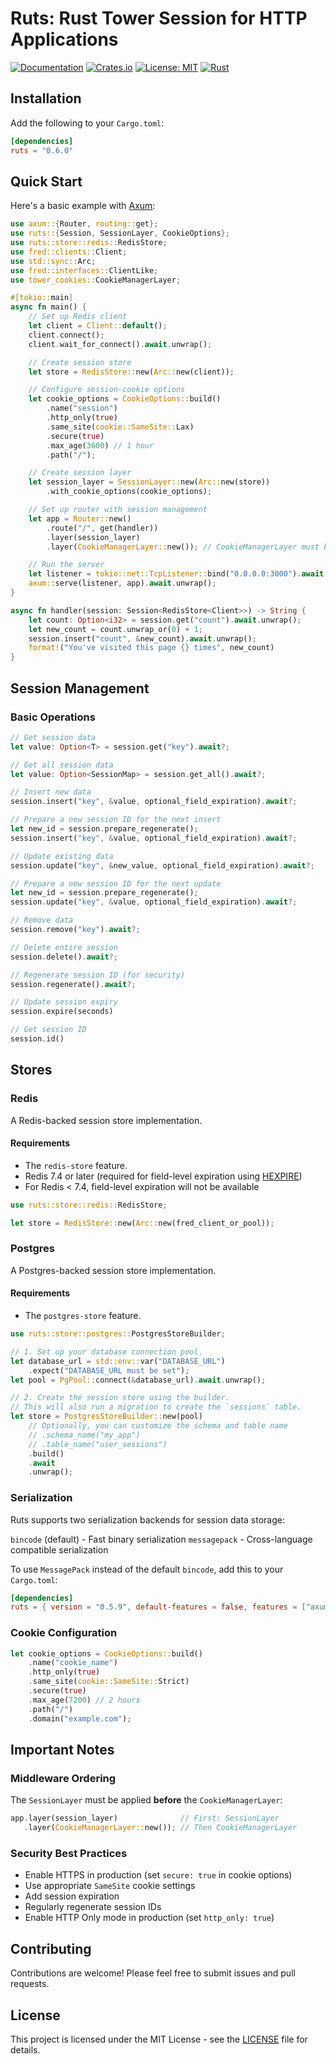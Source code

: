 # Ruts: Rust Tower Session for HTTP Applications

[![Documentation](https://docs.rs/ruts/badge.svg)](https://docs.rs/ruts)
[![Crates.io](https://img.shields.io/crates/v/ruts.svg)](https://crates.io/crates/ruts)
[![License: MIT](https://img.shields.io/badge/License-MIT-yellow.svg)](https://opensource.org/licenses/MIT)
[![Rust](https://img.shields.io/badge/rust-1.75.0%2B-blue.svg?maxAge=3600)](
https://github.com/jimmielovell/ruts)

## Installation

Add the following to your `Cargo.toml`:

```toml
[dependencies]
ruts = "0.6.0"
```

## Quick Start

Here's a basic example with [Axum](https://docs.rs/axum/latest/axum/):

```rust
use axum::{Router, routing::get};
use ruts::{Session, SessionLayer, CookieOptions};
use ruts::store::redis::RedisStore;
use fred::clients::Client;
use std::sync::Arc;
use fred::interfaces::ClientLike;
use tower_cookies::CookieManagerLayer;

#[tokio::main]
async fn main() {
    // Set up Redis client
    let client = Client::default();
    client.connect();
    client.wait_for_connect().await.unwrap();

    // Create session store
    let store = RedisStore::new(Arc::new(client));

    // Configure session-cookie options
    let cookie_options = CookieOptions::build()
        .name("session")
        .http_only(true)
        .same_site(cookie::SameSite::Lax)
        .secure(true)
        .max_age(3600) // 1 hour
        .path("/");

    // Create session layer
    let session_layer = SessionLayer::new(Arc::new(store))
        .with_cookie_options(cookie_options);

    // Set up router with session management
    let app = Router::new()
        .route("/", get(handler))
        .layer(session_layer)
        .layer(CookieManagerLayer::new()); // CookieManagerLayer must be after

    // Run the server
    let listener = tokio::net::TcpListener::bind("0.0.0.0:3000").await.unwrap();
    axum::serve(listener, app).await.unwrap();
}

async fn handler(session: Session<RedisStore<Client>>) -> String {
    let count: Option<i32> = session.get("count").await.unwrap();
    let new_count = count.unwrap_or(0) + 1;
    session.insert("count", &new_count).await.unwrap();
    format!("You've visited this page {} times", new_count)
}
```

## Session Management

### Basic Operations

```rust
// Get session data
let value: Option<T> = session.get("key").await?;

// Get all session data
let value: Option<SessionMap> = session.get_all().await?;

// Insert new data
session.insert("key", &value, optional_field_expiration).await?;

// Prepare a new session ID for the next insert
let new_id = session.prepare_regenerate();
session.insert("key", &value, optional_field_expiration).await?;

// Update existing data
session.update("key", &new_value, optional_field_expiration).await?;

// Prepare a new session ID for the next update
let new_id = session.prepare_regenerate();
session.update("key", &value, optional_field_expiration).await?;

// Remove data
session.remove("key").await?;

// Delete entire session
session.delete().await?;

// Regenerate session ID (for security)
session.regenerate().await?;

// Update session expiry
session.expire(seconds)

// Get session ID
session.id()
```

## Stores

### Redis
A Redis-backed session store implementation.

#### Requirements

- The `redis-store` feature.
- Redis 7.4 or later (required for field-level expiration using [HEXPIRE](https://redis.io/docs/latest/commands/hexpire/))
- For Redis < 7.4, field-level expiration will not be available

```rust
use ruts::store::redis::RedisStore;

let store = RedisStore::new(Arc::new(fred_client_or_pool));
```

### Postgres
A Postgres-backed session store implementation.

#### Requirements

- The `postgres-store` feature.

```rust
use ruts::store::postgres::PostgresStoreBuilder;

// 1. Set up your database connection pool.
let database_url = std::env::var("DATABASE_URL")
    .expect("DATABASE_URL must be set");
let pool = PgPool::connect(&database_url).await.unwrap();

// 2. Create the session store using the builder.
// This will also run a migration to create the `sessions` table.
let store = PostgresStoreBuilder::new(pool)
    // Optionally, you can customize the schema and table name
    // .schema_name("my_app")
    // .table_name("user_sessions")
    .build()
    .await
    .unwrap();
```

### Serialization
Ruts supports two serialization backends for session data storage:

`bincode` (default) - Fast binary serialization
`messagepack` - Cross-language compatible serialization

To use `MessagePack` instead of the default `bincode`, add this to your `Cargo.toml`:

```toml
[dependencies]
ruts = { version = "0.5.9", default-features = false, features = ["axum", "redis-store", "messagepack"] }
```

### Cookie Configuration

```rust
let cookie_options = CookieOptions::build()
    .name("cookie_name")
    .http_only(true)
    .same_site(cookie::SameSite::Strict)
    .secure(true)
    .max_age(7200) // 2 hours
    .path("/")
    .domain("example.com");
```

## Important Notes

### Middleware Ordering
The `SessionLayer` must be applied **before** the `CookieManagerLayer`:

```rust
app.layer(session_layer)              // First: SessionLayer
   .layer(CookieManagerLayer::new()); // Then CookieManagerLayer
```

### Security Best Practices

- Enable HTTPS in production (set `secure: true` in cookie options)
- Use appropriate `SameSite` cookie settings
- Add session expiration
- Regularly regenerate session IDs
- Enable HTTP Only mode in production (set `http_only: true`)

## Contributing

Contributions are welcome! Please feel free to submit issues and pull requests.

## License

This project is licensed under the MIT License - see the [LICENSE](LICENSE) file for details.
